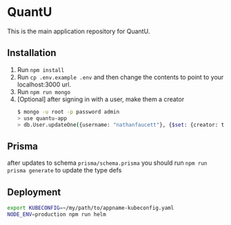 # QuantU

This is the main application repository for QuantU.

## Installation

1. Run `npm install`
2. Run `cp .env.example .env` and then change the contents to point to your localhost:3000 url.
3. Run `npm run mongo`
4. [Optional] after signing in with a user, make them a creator
    ```bash
    $ mongo -u root -p password admin 
    > use quantu-app
    > db.User.updateOne({username: "nathanfaucett"}, {$set: {creator: true}})
    ```

## Prisma

after updates to schema `prisma/schema.prisma` you should run `npm run prisma generate` to update the type defs

## Deployment

```bash
export KUBECONFIG=~/my/path/to/appname-kubeconfig.yaml
NODE_ENV=production npm run helm 
```
